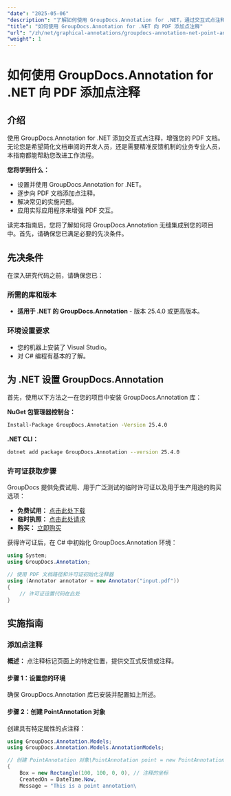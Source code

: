 ```yaml
---
"date": "2025-05-06"
"description": "了解如何使用 GroupDocs.Annotation for .NET，通过交互式点注释增强 PDF 文档。本分步指南涵盖设置、实施和故障排除。"
"title": "如何使用 GroupDocs.Annotation for .NET 向 PDF 添加点注释"
"url": "/zh/net/graphical-annotations/groupdocs-annotation-net-point-annotations-pdf/"
"weight": 1
---
```


# 如何使用 GroupDocs.Annotation for .NET 向 PDF 添加点注释

## 介绍

使用 GroupDocs.Annotation for .NET 添加交互式点注释，增强您的 PDF 文档。无论您是希望简化文档审阅的开发人员，还是需要精准反馈机制的业务专业人员，本指南都能帮助您改进工作流程。

**您将学到什么：**
- 设置并使用 GroupDocs.Annotation for .NET。
- 逐步向 PDF 文档添加点注释。
- 解决常见的实施问题。
- 应用实际应用程序来增强 PDF 交互。

读完本指南后，您将了解如何将 GroupDocs.Annotation 无缝集成到您的项目中。首先，请确保您已满足必要的先决条件。

## 先决条件

在深入研究代码之前，请确保您已：

### 所需的库和版本
- **适用于 .NET 的 GroupDocs.Annotation** - 版本 25.4.0 或更高版本。

### 环境设置要求
- 您的机器上安装了 Visual Studio。
- 对 C# 编程有基本的了解。

## 为 .NET 设置 GroupDocs.Annotation

首先，使用以下方法之一在您的项目中安装 GroupDocs.Annotation 库：

**NuGet 包管理器控制台：**
```bash
Install-Package GroupDocs.Annotation -Version 25.4.0
```

**.NET CLI：**
```bash
dotnet add package GroupDocs.Annotation --version 25.4.0
```

### 许可证获取步骤

GroupDocs 提供免费试用、用于广泛测试的临时许可证以及用于生产用途的购买选项：
- **免费试用：** [点击此处下载](https://releases.groupdocs.com/annotation/net/)
- **临时执照：** [点击此处请求](https://purchase.groupdocs.com/temporary-license/)
- **购买：** [立即购买](https://purchase.groupdocs.com/buy)

获得许可证后，在 C# 中初始化 GroupDocs.Annotation 环境：

```csharp
using System;
using GroupDocs.Annotation;

// 使用 PDF 文档路径和许可证初始化注释器
using (Annotator annotator = new Annotator("input.pdf"))
{
    // 许可证设置代码在此处
}
```

## 实施指南

### 添加点注释

**概述：** 点注释标记页面上的特定位置，提供交互式反馈或注释。

#### 步骤 1：设置您的环境
确保 GroupDocs.Annotation 库已安装并配置如上所述。

#### 步骤 2：创建 PointAnnotation 对象
创建具有特定属性的点注释：

```csharp
using GroupDocs.Annotation.Models;
using GroupDocs.Annotation.Models.AnnotationModels;

// 创建 PointAnnotation 对象\PointAnnotation point = new PointAnnotation
{
    Box = new Rectangle(100, 100, 0, 0), // 注释的坐标
    CreatedOn = DateTime.Now,
    Message = "This is a point annotation\